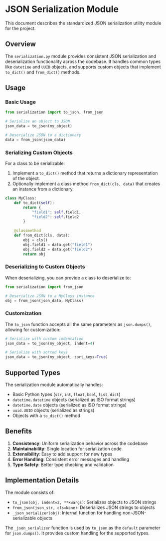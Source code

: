 # JSON Serialization Module

This document describes the standardized JSON serialization utility module for the project.

## Overview

The `serialization.py` module provides consistent JSON serialization and deserialization functionality across the codebase. It handles common types like `datetime` and `UUID` objects, and supports custom objects that implement `to_dict()` and `from_dict()` methods.

## Usage

### Basic Usage

```python
from serialization import to_json, from_json

# Serialize an object to JSON
json_data = to_json(my_object)

# Deserialize JSON to a dictionary
data = from_json(json_data)
```

### Serializing Custom Objects

For a class to be serializable:

1. Implement a `to_dict()` method that returns a dictionary representation of the object.
2. Optionally implement a class method `from_dict(cls, data)` that creates an instance from a dictionary.

```python
class MyClass:
    def to_dict(self):
        return {
            "field1": self.field1,
            "field2": self.field2
        }
    
    @classmethod
    def from_dict(cls, data):
        obj = cls()
        obj.field1 = data.get("field1")
        obj.field2 = data.get("field2")
        return obj
```

### Deserializing to Custom Objects

When deserializing, you can provide a class to deserialize to:

```python
from serialization import from_json

# Deserialize JSON to a MyClass instance
obj = from_json(json_data, MyClass)
```

### Customization

The `to_json` function accepts all the same parameters as `json.dumps()`, allowing for customization:

```python
# Serialize with custom indentation
json_data = to_json(my_object, indent=4)

# Serialize with sorted keys
json_data = to_json(my_object, sort_keys=True)
```

## Supported Types

The serialization module automatically handles:

- Basic Python types (`str`, `int`, `float`, `bool`, `list`, `dict`)
- `datetime.datetime` objects (serialized as ISO format strings)
- `datetime.date` objects (serialized as ISO format strings)
- `uuid.UUID` objects (serialized as strings)
- Objects with a `to_dict()` method

## Benefits

1. **Consistency**: Uniform serialization behavior across the codebase
2. **Maintainability**: Single location for serialization code
3. **Extensibility**: Easy to add support for new types
4. **Error Handling**: Consistent error messages and handling
5. **Type Safety**: Better type checking and validation

## Implementation Details

The module consists of:

- `to_json(obj, indent=2, **kwargs)`: Serializes objects to JSON strings
- `from_json(json_str, cls=None)`: Deserializes JSON strings to objects
- `_json_serializer(obj)`: Internal function for handling non-JSON-serializable objects

The `_json_serializer` function is used by `to_json` as the `default` parameter for `json.dumps()`. It provides custom handling for the supported types.